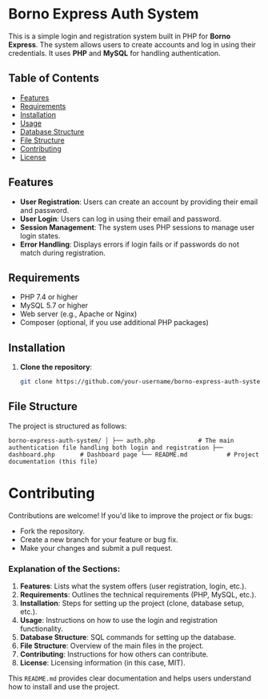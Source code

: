 # Borno Express Auth System

This is a simple login and registration system built in PHP for **Borno Express**. The system allows users to create accounts and log in using their credentials. It uses **PHP** and **MySQL** for handling authentication.

## Table of Contents

- [Features](#features)
- [Requirements](#requirements)
- [Installation](#installation)
- [Usage](#usage)
- [Database Structure](#database-structure)
- [File Structure](#file-structure)
- [Contributing](#contributing)
- [License](#license)

## Features

- **User Registration**: Users can create an account by providing their email and password.
- **User Login**: Users can log in using their email and password.
- **Session Management**: The system uses PHP sessions to manage user login states.
- **Error Handling**: Displays errors if login fails or if passwords do not match during registration.

## Requirements

- PHP 7.4 or higher
- MySQL 5.7 or higher
- Web server (e.g., Apache or Nginx)
- Composer (optional, if you use additional PHP packages)

## Installation

1. **Clone the repository**:
   ```bash
   git clone https://github.com/your-username/borno-express-auth-system.git```

## File Structure

The project is structured as follows:

 `borno-express-auth-system/
│
├── auth.php            # The main authentication file handling both login and registration
├── dashboard.php       # Dashboard page
└── README.md           # Project documentation (this file)`

# Contributing

Contributions are welcome! If you'd like to improve the project or fix bugs:

-    Fork the repository.
-   Create a new branch for your feature or bug fix.
-    Make your changes and submit a pull request.


### Explanation of the Sections:

1. **Features**: Lists what the system offers (user registration, login, etc.).
2. **Requirements**: Outlines the technical requirements (PHP, MySQL, etc.).
3. **Installation**: Steps for setting up the project (clone, database setup, etc.).
4. **Usage**: Instructions on how to use the login and registration functionality.
5. **Database Structure**: SQL commands for setting up the database.
6. **File Structure**: Overview of the main files in the project.
7. **Contributing**: Instructions for how others can contribute.
8. **License**: Licensing information (in this case, MIT).

This `README.md` provides clear documentation and helps users understand how to install and use the project.

